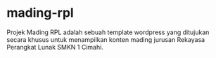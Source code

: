 # mading-rpl
Projek Mading RPL adalah sebuah template wordpress yang ditujukan secara khusus untuk menampilkan konten mading jurusan Rekayasa Perangkat Lunak SMKN 1 Cimahi.
